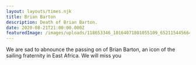 ```yaml
---
layout: layouts/times.njk
title: Brian Barton
description: Death of Brian Barton.
date: 2020-08-21T21:00:00.000Z
featuredImage: /images/uploads/118653346_10164071801055109_6521154456645495803_o.jpg
---
```

We are sad to abnounce the passing on of Brian Barton, an icon of the sailing fraternity in East Africa. We will miss you